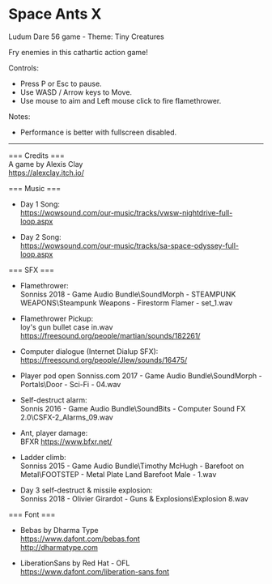 # Space Ants X
Ludum Dare 56 game - Theme: Tiny Creatures

Fry enemies in this cathartic action game!

Controls:  
- Press P or Esc to pause.  
- Use WASD / Arrow keys to Move.  
- Use mouse to aim and Left mouse click to fire flamethrower.  

Notes:  
- Performance is better with fullscreen disabled.  

-----------------------

=== Credits ===  
A game by Alexis Clay  
https://alexclay.itch.io/  
  
=== Music ===  
- Day 1 Song:  
https://wowsound.com/our-music/tracks/vwsw-nightdrive-full-loop.aspx  
  
- Day 2 Song:  
https://wowsound.com/our-music/tracks/sa-space-odyssey-full-loop.aspx  
  
=== SFX ===  
- Flamethrower:  
Sonniss 2018 - Game Audio Bundle\SoundMorph - STEAMPUNK WEAPONS\Steampunk Weapons - Firestorm Flamer - set_1.wav  
  
- Flamethrower Pickup:  
loy's gun bullet case in.wav https://freesound.org/people/martian/sounds/182261/  
  
- Computer dialogue (Internet Dialup SFX):    
https://freesound.org/people/Jlew/sounds/16475/    

- Player pod open
Sonniss.com 2017 - Game Audio Bundle\SoundMorph - Portals\Door - Sci-Fi - 04.wav

- Self-destruct alarm:  
Sonnis 2016 - Game Audio Bundle\SoundBits - Computer Sound FX 2.0\CSFX-2_Alarms_09.wav  
  
- Ant, player damage:  
BFXR https://www.bfxr.net/  
  
- Ladder climb:  
Sonniss 2015 - Game Audio Bundle\Timothy McHugh -  Barefoot on Metal\FOOTSTEP - Metal Plate Land Barefoot Male - 1.wav  
  
- Day 3 self-destruct & missile explosion:  
Sonniss 2018 - Olivier Girardot - Guns & Explosions\Explosion 8.wav  
  
=== Font ===  
- Bebas by Dharma Type  
https://www.dafont.com/bebas.font  
http://dharmatype.com  
  
- LiberationSans by Red Hat - OFL  
https://www.dafont.com/liberation-sans.font  
  
  
